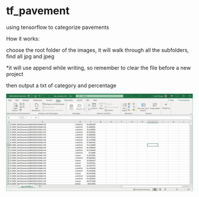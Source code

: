 # tf_pavement
 using tensorflow to categorize pavements

How it works:

choose the root folder of the images, it will walk through all the subfolders, find all jpg and jpeg

*it will use append while writing, so remember to clear the file before a new project

then output a txt of category and percentage

![excel](https://github.com/soarwing52/Pavement-Classification/blob/master/img/pavement.JPG)
